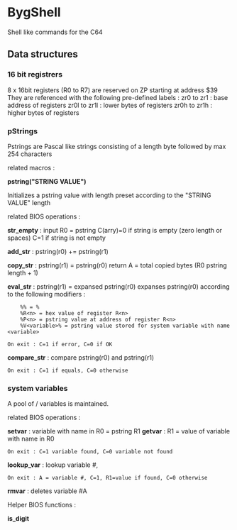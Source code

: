 # BygShell
Shell like commands for the C64

## Data structures

### 16 bit registrers

8 x 16bit registers (R0 to R7) are reserved on ZP starting at address $39
They are referenced with the following pre-defined labels :
zr0 to zr1 : base address of registers
zr0l to zr1l : lower bytes of registers
zr0h to zr1h : higher bytes of registers

### pStrings

Pstrings are Pascal like strings consisting of a length byte followed by max
254 characters

related macros :

**pstring("STRING VALUE")**

Initializes a pstring value with length preset according to the "STRING VALUE" length

related BIOS operations : 

**str_empty** : input R0 = pstring
    C(arry)=0 if string is empty (zero length or spaces)
    C=1 if string is not empty

**add_str** : pstring(r0) += pstring(r1)

**copy_str** : pstring(r1) = pstring(r0)
    return A = total copied bytes (R0 pstring length + 1)

**eval_str** : pstring(r1) = expansed pstring(r0)
    expanses pstring(r0) according to the following modifiers :

        %% = %
        %R<n> = hex value of register R<n>
        %P<n> = pstring value at address of register R<n>
        %V<variable>% = pstring value stored for system variable with name <variable>
    
    On exit : C=1 if error, C=0 if OK

**compare_str** : compare pstring(r0) and pstring(r1)

    On exit : C=1 if equals, C=0 otherwise

### system variables

A pool of <name> / <pstring value> variables is maintained.

related BIOS operations :

**setvar** : variable with name in R0 = pstring R1
**getvar** : R1 = value of variable with name in R0 

    On exit : C=1 variable found, C=0 variable not found

**lookup_var** : lookup variable #,

    On exit : A = variable #, C=1, R1=value if found, C=0 otherwise

**rmvar** : deletes variable #A

Helper BIOS functions :

**is_digit**

